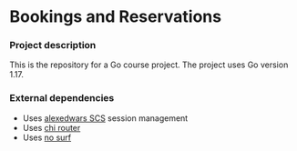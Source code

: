 # Bookings and Reservations

### Project description
This is the repository for a Go course project. The project uses Go version 1.17.

### External dependencies
- Uses [alexedwars SCS](https://github.com/alexedwards/scs/v2) session management
- Uses [chi router](https://github.com/go-chi/chi/v5)
- Uses [no surf](https://github.com/justinas/nosurf)
